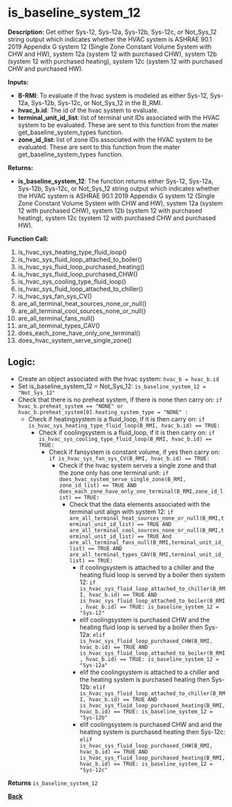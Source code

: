 # is_baseline_system_12  

**Description:** Get either Sys-12, Sys-12a, Sys-12b, Sys-12c, or Not_Sys_12 string output which indicates whether the HVAC system is ASHRAE 90.1 2019 Appendix G system 12 (Single Zone Constant Volume System with CHW and HW), system 12a (system 12 with purchased CHW), system 12b (system 12 with purchased heating), system 12c (system 12 with purchased CHW and purchased HW).  

**Inputs:**  
- **B-RMI**: To evaluate if the hvac system is modeled as either Sys-12, Sys-12a, Sys-12b, Sys-12c, or Not_Sys_12 in the B_RMI.   
- **hvac_b.id**: The id of the hvac system to evaluate.  
- **terminal_unit_id_list**: list of terminal unit IDs associated with the HVAC system to be evaluated. These are sent to this function from the mater get_baseline_system_types function.
- **zone_id_list**: list of zone IDs associated with the HVAC system to be evaluated. These are sent to this function from the mater get_baseline_system_types function.

**Returns:**  
- **is_baseline_system_12**: The function returns either Sys-12, Sys-12a, Sys-12b, Sys-12c, or Not_Sys_12 string output which indicates whether the HVAC system is ASHRAE 90.1 2019 Appendix G system 12 (Single Zone Constant Volume System with CHW and HW), system 12a (system 12 with purchased CHW), system 12b (system 12 with purchased heating), system 12c (system 12 with purchased CHW and purchased HW).

**Function Call:**
1. is_hvac_sys_heating_type_fluid_loop()
2. is_hvac_sys_fluid_loop_attached_to_boiler()
3. is_hvac_sys_fluid_loop_purchased_heating()
4. is_hvac_sys_fluid_loop_purchased_CHW()
5. is_hvac_sys_cooling_type_fluid_loop()
6. is_hvac_sys_fluid_loop_attached_to_chiller()
7. is_hvac_sys_fan_sys_CV()  
8. are_all_terminal_heat_sources_none_or_null()  
9. are_all_terminal_cool_sources_none_or_null()
10. are_all_terminal_fans_null()  
11. are_all_terminal_types_CAV()   
12. does_each_zone_have_only_one_terminal()    
13. does_hvac_system_serve_single_zone()  

## Logic:    
- Create an object associated with the hvac system: `hvac_b = hvac_b.id`  
- Set is_baseline_system_12 = Not_Sys_12: `is_baseline_system_12 = "Not_Sys_12"`    
- Check that there is no preheat system, if there is none then carry on: `if hvac_b.preheat_system == "NONE" or hvac_b.preheat_system[0].heating_system_type = "NONE" :`    
    - Check if heatingsystem is a fluid_loop, if it is then carry on: `if is_hvac_sys_heating_type_fluid_loop(B_RMI, hvac_b.id) == TRUE:`     
        - Check if coolingsystem is a fluid_loop, if it is then carry on: `if is_hvac_sys_cooling_type_fluid_loop(B_RMI, hvac_b.id) == TRUE:`  
            - Check if fansystem is constant volume, if yes then carry on: `if is_hvac_sys_fan_sys_CV(B_RMI, hvac_b.id) == TRUE:`  
                - Check if the hvac system serves a single zone and that the zone only has one terminal unit: `if does_hvac_system_serve_single_zone(B_RMI, zone_id_list) == TRUE AND does_each_zone_have_only_one_terminal(B_RMI,zone_id_list) == TRUE:`     
                    - Check that the data elements associated with the terminal unit align with system 12: `if are_all_terminal_heat_sources_none_or_null(B_RMI,terminal_unit_id_list) == TRUE AND are_all_terminal_cool_sources_none_or_null(B_RMI,terminal_unit_id_list) == TRUE And are_all_terminal_fans_null(B_RMI,terminal_unit_id_list) == TRUE AND are_all_terminal_types_CAV(B_RMI,terminal_unit_id_list) == TRUE:`        
                        - if coolingsystem is attached to a chiller and the heating fluid loop is served by a boiler then system 12: `if is_hvac_sys_fluid_loop_attached_to_chiller(B_RMI, hvac_b.id) == TRUE AND is_hvac_sys_fluid_loop_attached_to_boiler(B_RMI, hvac_b.id) == TRUE: is_baseline_system_12 = "Sys-12"`
                        - elif coolingsystem is purchased CHW and the heating fluid loop is served by a boiler then Sys-12a: `elif is_hvac_sys_fluid_loop_purchased_CHW(B_RMI, hvac_b.id) == TRUE AND is_hvac_sys_fluid_loop_attached_to_boiler(B_RMI, hvac_b.id) == TRUE: is_baseline_system_12 = "Sys-12a"`
                        - elif the coolingsystem is attached to a chiller and the heating system is purchased heating then Sys-12b: `elif is_hvac_sys_fluid_loop_attached_to_chiller(B_RMI, hvac_b.id) == TRUE AND is_hvac_sys_fluid_loop_purchased_heating(B_RMI, hvac_b.id) == TRUE: is_baseline_system_12 = "Sys-12b"`  
                        - elif coolingsystem is purchased CHW and and the heating system is purchased heating then Sys-12c: `elif is_hvac_sys_fluid_loop_purchased_CHW(B_RMI, hvac_b.id) == TRUE AND is_hvac_sys_fluid_loop_purchased_heating(B_RMI, hvac_b.id) == TRUE: is_baseline_system_12 = "Sys-12c"`  


**Returns** `is_baseline_system_12`  



**[Back](../../_toc.md)**
